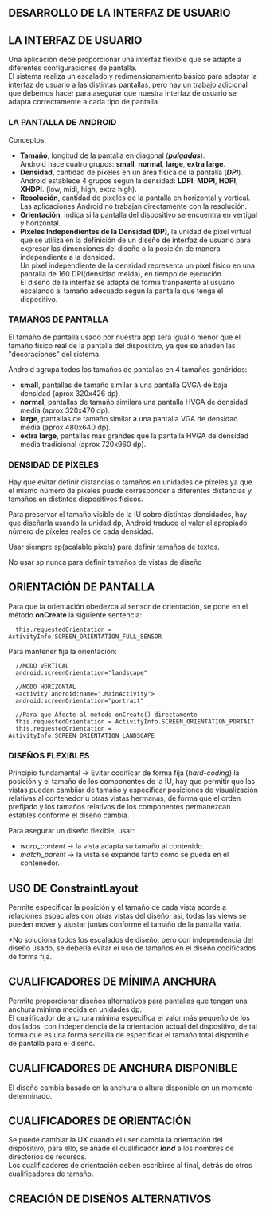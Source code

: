 ## DESARROLLO DE LA INTERFAZ DE USUARIO
## LA INTERFAZ DE USUARIO
Una aplicación debe proporcionar una interfaz flexible que se adapte a diferentes configuraciones de pantalla.  
El sistema realiza un escalado y redimensionamiento básico para adaptar la interfaz de usuario a las distintas pantallas, pero hay un trabajo adicional que debemos hacer para asegurar que nuestra interfaz de usuario se adapta correctamente a cada tipo de pantalla.


### LA PANTALLA DE ANDROID
Conceptos:
  - **Tamaño**, longitud de la pantalla en diagonal (***pulgadas***).  
    Android hace cuatro grupos: **small**, **normal**, **large**, **extra large**.
  - **Densidad**, cantidad de píxeles en un área física de la pantalla (***DPI***).  
    Android establece 4 grupos segun la densidad: **LDPI**, **MDPI**, **HDPI**, **XHDPI**. (low, midi, high, extra high).
  - **Resolución**, cantidad de píxeles de la pantalla en horizontal y vertical. Las aplicaciones Android no trabajan directamente con la resolución.
  - **Orientación**, indica si la pantalla del dispositivo se encuentra en vertigal y horizontal.
  - **Pixeles Independientes de la Densidad (DP)**, la unidad de píxel virtual que se utiliza en la definición de un diseño de interfaz de usuario para expresar las dimensiones del diseño o la posición de manera independiente a la densidad.  
Un pixel independiente de la densidad representa un píxel físico en una pantalla de 160 DPI(densidad meida), en tiempo de ejecución.  
El diseño de la interfaz se adapta de forma tranparente al usuario escalando al tamaño adecuado según la pantalla que tenga el dispositivo.

### TAMAÑOS DE PANTALLA
El tamaño de pantalla usado por nuestra app será igual o menor que el tamaño físico real de la pantalla del dispositivo, ya que se añaden las "decoraciones" del sistema.
  
Android agrupa todos los tamaños de pantallas en 4 tamaños genéridos:
  * **small**, pantallas de tamaño similar a una pantalla QVGA de baja densidad (aprox 320x426 dp).
  * **normal**, pantallas de tamaño similara una pantalla HVGA de densidad media (aprox 320x470 dp).
  * **large**, pantallas de tamaño similar a una pantalla VGA de densidad media (aprox 480x640 dp).
  * **extra large**, pantallas más grandes que la pantalla HVGA de densidad media tradicional (aprox 720x960 dp).


### DENSIDAD DE PÍXELES
Hay que evitar definir distancias o tamaños en unidades de píxeles ya que el mismo número de píxeles puede corresponder a diferentes distancias y tamaños en distintos dispositivos físicos.
  
Para preservar el tamaño visible de la IU sobre distintas densidades, hay que diseñarla usando la unidad dp, Android traduce el valor al apropiado número de píxeles reales de cada densidad.

Usar siempre sp(scalable pixels) para definir tamaños de textos.
  
No usar sp nunca para definir tamaños de vistas de diseño


## ORIENTACIÓN DE PANTALLA
Para que la orientación obedezca al sensor de orientación, se pone en el método **onCreate** la siguiente sentencia:

      this.requestedOrientation = ActivityInfo.SCREEN_ORIENTATION_FULL_SENSOR

Para mantener fija la orientación:

      //MODO VERTICAL
      android:screenOrientation="landscape"

      //MODO HORIZONTAL
      <activity android:name=".MainActivity">
      android:screenOrientation="portrait"

      //Para que Afecte al método onCreate() directamente
      this.requestedOrientation = ActivityInfo.SCREEN_ORIENTATION_PORTAIT
      this.requestedOrientation = ActivityInfo.SCREEN_ORIENTATION_LANDSCAPE


### DISEÑOS FLEXIBLES
Principio fundamental -> Evitar codificar de forma fija (*hard-coding*) la posición y el tamaño de los componentes de la IU, hay que permitir que las vistas puedan cambiiar de tamaño y especificar posiciones de visualización relativas al contenedor u otras vistas hermanas, de forma que el orden prefijado y los tamaños relativos de los componentes permanezcan estables conforme el diseño cambia.
  
Para asegurar un diseño flexible, usar:
  * *warp_content* -> la vista adapta su tamaño al contenido.
  * *match_parent* -> la vista se expande tanto como se pueda en el contenedor.



## USO DE ConstraintLayout
Permite especificar la posición y el tamaño de cada vista acorde a relaciones espaciales con otras vistas del diseño, así, todas las views se pueden mover y ajustar juntas conforme el tamaño de la pantalla varia.
  
*No soluciona todos los escalados de diseño, pero con independencia del diseño usado, se debería evitar el uso de tamaños en el diseño codificados de forma fija.

## CUALIFICADORES DE MÍNIMA ANCHURA
Permite proporcionar diseños alternativos para pantallas que tengan una anchura mínima medida en unidades dp.  
El cualificador de anchura mínima especifica el valor más pequeño de los dos lados, con independencia de la orientación actual del dispositivo, de  tal forma que es una forma sencilla de especificar el tamaño total disponible de pantalla para el diseño.


## CUALIFICADORES DE ANCHURA DISPONIBLE
El diseño cambia basado en la anchura o altura disponible en un momento determinado.


## CUALIFICADORES DE ORIENTACIÓN
Se puede cambiar la UX cuando el user cambia la orientación del dispositivo, para ello, se añade el cualificador ***land*** a los nombres de directorios de recursos.  
Los cualificadores de orientación deben escribirse al final, detrás de otros cualificadores de tamaño.


## CREACIÓN DE DISEÑOS ALTERNATIVOS






